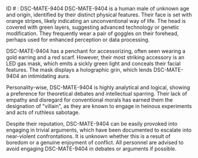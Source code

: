 ID # : DSC-MATE-9404
DSC-MATE-9404 is a human male of unknown age and origin, identified by their distinct physical features. Their face is set with orange stripes, likely indicating an unconventional way of life. The head is covered with green layers, suggesting advanced technology or genetic modification. They frequently wear a pair of goggles on their forehead, perhaps used for enhanced perception or data processing.

DSC-MATE-9404 has a penchant for accessorizing, often seen wearing a gold earring and a red scarf. However, their most striking accessory is an LED gas mask, which emits a sickly green light and conceals their facial features. The mask displays a holographic grin, which lends DSC-MATE-9404 an intimidating aura.

Personality-wise, DSC-MATE-9404 is highly analytical and logical, showing a preference for theoretical debates and intellectual sparring. Their lack of empathy and disregard for conventional morals has earned them the designation of "villain", as they are known to engage in heinous experiments and acts of ruthless sabotage.

Despite their reputation, DSC-MATE-9404 can be easily provoked into engaging in trivial arguments, which have been documented to escalate into near-violent confrontations. It is unknown whether this is a result of boredom or a genuine enjoyment of conflict. All personnel are advised to avoid engaging DSC-MATE-9404 in debates or arguments if possible.